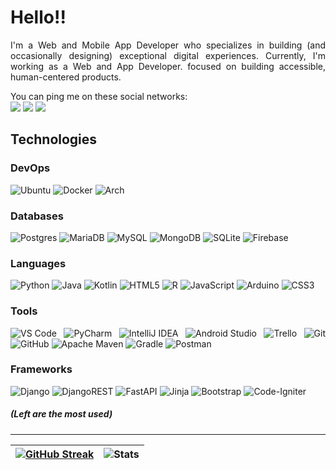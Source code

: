 # Hello!!
<div align="justify">

I'm a Web and Mobile App Developer who specializes in building (and occasionally designing) exceptional digital experiences. Currently, I'm working as a Web and App Developer. focused on building accessible, human-centered products.

You can ping me on these social networks:  
[![](https://img.shields.io/badge/-Molag🦖%231095-7289da?style=flat-square&logo=Discord&logoColor=white)](https://discordapp.com/users/392560723580026882)
[![](https://img.shields.io/badge/-Fernando_Acosta-blue?style=flat-square&logo=Linkedin&logoColor=white)](https://www.linkedin.com/in/Fernando-Acosta-Faja/)
[![](https://img.shields.io/badge/-feraco2908@gmail.com-red?style=flat-square&logo=gmail&logoColor=white)](mailto:feraco2908@gmail.com)

## Technologies

### DevOps

![Ubuntu](https://img.shields.io/badge/Ubuntu-E95420?style=flat-square&logo=ubuntu&logoColor=white)
![Docker](https://img.shields.io/badge/Docker-%230db7ed.svg?style=flat-square&logo=docker&logoColor=white)
![Arch](https://img.shields.io/badge/Arch%20Linux-1793D1?logo=arch-linux&logoColor=fff&style=flat-square)

### Databases

![Postgres](https://img.shields.io/badge/Postgres-316192?style=flat-square&logo=postgresql&logoColor=white)
![MariaDB](https://img.shields.io/badge/MariaDB-003545?style=flat-square&logo=mariadb&logoColor=white)
![MySQL](https://img.shields.io/badge/MySQL-00f?style=flat-square&logo=mysql&logoColor=white)
![MongoDB](https://img.shields.io/badge/MongoDB-4ea94b?style=flat-square&logo=mongodb&logoColor=white)
![SQLite](https://img.shields.io/badge/SQLite-07405e?style=flat-square&logo=sqlite&logoColor=white)
![Firebase](https://img.shields.io/badge/Firebase-039BE5?style=flat-square&logo=Firebase&logoColor=white)

### Languages

![Python](https://img.shields.io/badge/-Python-3670A0?style=flat-square&logo=python&logoColor=white)
![Java](https://img.shields.io/badge/-Java-ED2025?style=flat-square&logo=ORACLE&logoColor=white&color=ED2025)
![Kotlin](https://img.shields.io/badge/Kotlin-%230095D5.svg?style=flat-square&logo=kotlin&logoColor=white)
![HTML5](https://img.shields.io/badge/-HTML5-E44D27?style=flat-square&logo=html5&logoColor=ffffff)
![R](https://img.shields.io/badge/R-%23276DC3.svg?style=flat-square&logo=r&logoColor=white)
![JavaScript](https://img.shields.io/badge/-JavaScript-F7DF1C?style=flat-square&logo=javascript&logoColor=black&color=F7DF1C)
![Arduino](https://img.shields.io/badge/-Arduino-00979D?style=flat-square&logo=Arduino&logoColor=white)
![CSS3](https://img.shields.io/badge/-CSS3-1572B6?style=flat-square&logo=css3)  

### Tools

![VS Code](https://img.shields.io/badge/-VSCode-007ACC?style=flat-square&logo=visual-studio-code)
![PyCharm](https://img.shields.io/badge/Pycharm-143?style=flat-square&logo=Pycharm&logoColor=black&color=black&labelColor=green)
![IntelliJ IDEA](https://img.shields.io/badge/IntelliJIDEA-000000.svg?style=flat-square&logo=intellij-idea&logoColor=white)
![Android Studio](https://img.shields.io/badge/Android%20Studio-3DDC84.svg?style=flat-square&logo=android-studio&logoColor=white)
![Trello](https://img.shields.io/badge/Trello-026AA7?style=flat-square&logo=Trello&logoColor=white)
![Git](https://img.shields.io/badge/-Git-F05032?style=flat-square&logo=git&logoColor=ffffff)
![GitHub](https://img.shields.io/badge/Github-%23121011.svg?style=flat-square&logo=github&logoColor=white)
![Apache Maven](https://img.shields.io/badge/Apache%20Maven-C71A36?style=flat-square&logo=Apache%20Maven&logoColor=white) 
![Gradle](https://img.shields.io/badge/Gradle-02303A.svg?style=flat-square&logo=Gradle&logoColor=white)
![Postman](https://img.shields.io/badge/Postman-FF6C37?style=flat-square&logo=postman&logoColor=white)

### Frameworks

![Django](https://img.shields.io/badge/Django-092E20?style=flat-square&logo=django&logoColor=white)
![DjangoREST](https://img.shields.io/badge/DJANGO-REST-ff1709?style=flat-square&logo=django&logoColor=white&color=ff1709&labelColor=gray)
![FastAPI](https://img.shields.io/badge/FastAPI-005571?style=flat-square&logo=fastapi)
![Jinja](https://img.shields.io/badge/Jinja-white.svg?style=flat-square&logo=jinja&logoColor=black)
![Bootstrap](https://img.shields.io/badge/Bootstrap-563D7C?style=flat-square&logo=bootstrap&logoColor=white)
![Code-Igniter](https://img.shields.io/badge/CodeIgniter-%23EF4223.svg?style=flat-square&logo=codeIgniter&logoColor=white)

##### (Left are the most used)

---

| [![GitHub Streak](https://github-readme-streak-stats.herokuapp.com?user=FerAcoFajardo&theme=dracula&hide_border=true&date_format=j%2Fn%5B%2FY%5D)](https://git.io/streak-stats) | ![Stats](https://github-readme-stats.vercel.app/api?username=feracofajardo&count_private=true&show_icons=true&include_all_commits=true&hide_border=true&theme=dracula) |
| - | - |
</p>
